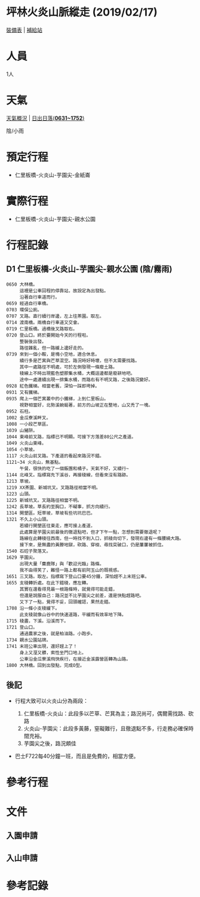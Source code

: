 # 坪林火炎山脈縱走 (2019/02/17) #

[裝備表][inventory] | [補給站][keepon]

[inventory]: https://goo.gl/GiKERj
[keepon]: https://keepon.com.tw

人員
====
1人

天氣
====

[天氣概況][forecast] |  [日出日落(**0631~1752**)][sunrise_sunset]

陰/小雨

[sunrise_sunset]: http://web.nchu.edu.tw/~jlwu/articles/sumrise.htm
[forecast]: http://www.cwb.gov.tw/V7/forecast/txt/w01.htm
[nan_forecast]: http://www.cwb.gov.tw/V7/forecast/entertainment/other/D003.htm


預定行程
========

 * 仁里板橋-火炎山-芋園尖-金紙崙

實際行程
========

 * 仁里板橋-火炎山-芋園尖-親水公園

行程記錄
=======

D1  仁里板橋-火炎山-芋園尖-親水公園 (陰/霧雨)
---------------------------------------

    0650 大林橋。
         這裡是公車回程的停靠站，故設定為出發點。
         沿著自行車道而行。
    0659 經過自行車橋。
    0703 環保公廁。
    0707 叉路。直行續行岸邊，左上往茶園。取左。
    0714 渡南橋。兩橋自行車道又交會。
    0719 仁里板橋。過橋後叉路取右。
    0720 登山口。終於要開始今天的行程啦。
         整裝後出發。
         路徑雜亂，但一路緩上邊好走的。
    0739 來到一個小鞍，是塊小空地，適合休息。
         續行多是芒萁與芒草混空。路況時好時壞，但不太需要找路。
         其中一處路徑不明處，可於左側發現一條廢土路。
         稜線上不時出現藍色塑膠集水桶，大概這邊都是廢耕地吧。
         途中一處連續出現一排集水桶，而路右有不明叉路，之後路況變好。
    0928 紅色鐵梯。相當老舊，深怕一踩即垮掉。
    0931 又有鐵梯。
    0935 爬上一個芒萁叢中的小鐵梯，上到仁里板山。
         視野相當好，北勢溪蜿蜒著，前方的山坡正在整地，山又禿了一塊。
    0952 石柱。
    1002 金瓜寮溪畔叉。
    1008 一小段芒草區。
    1039 山豬阱。
    1044 東峰前叉路，指標已不明顯。可接下方落差80公尺之產道。
    1049 火炎山東峰。
    1054 小草坡。
    1117 火炎山前叉路。下產道的看起來路況不錯。
    1121~34 火炎山，無基點。
         午餐，很快的吃了一個飯團和橘子。天氣不好，又續行~
    1144 北峰叉。指標寫先下溪谷，再接稜線，但看來沒有路跡。
    1213 草坡。
    1219 XX茶園、新城坑叉。叉路路徑相當不明。
    1223 山頭。
    1225 新城坑叉。叉路路徑相當不明。
    1242 長草坡。草長約至胸口，不礙事，抓方向續行。
    1314 開墾區。短草坡，草坡有些坑坑巴巴。
    1321 不久上小山頭。
         若續行開墾區往東走，應可接上產道，
         此處算是芋園尖前最後的徹退點吧，但才下午一點，怎想到需要徹退呢？
         路線在此轉稜往西南，但一時找不到入口，抓稜向切下，發現右邊有一條腰繞大路。
         接下來，是無盡的黃滕地獄，砍路、穿梭、尋找突破口，仍是屢屢被抓住。
    1540 石硿子聚落叉。
    1629 芋園尖。
         出現大量「麋鹿隊」與「歡迎光臨」路條。
         我不由得笑了，難怪一路上都有前阿玉山的既視感。
    1651 三叉路。取左。指標寫下登山口要45分鐘，深怕趕不上末班公車。
    1655 支稜轉折處。在此下錯稜，應左轉。
         其實在還看得見最一根路條時，就覺得可能走錯，
         但還是說服自己：路況並不比芋園尖之前差，還是快點趕路吧。
         又下了一點，覺得不妥，回頭確認，果然走錯。
    1708 沿一條小支稜緩下。
         此支稜就像山谷中的快速道路，平緩而有效率地下降。
    1715 稜盡，下溪。沿溪而下。
    1721 登山口。
         通過農家之後，就是柏油路。小跑步。
    1734 親水公園站牌。
    1741 末班公車出現，還好趕上了！
         身上又溼又髒，索性坐門口地上。
         公車沿金瓜寮溪飛快疾行，在接近金溪露營區轉為山路。
    1800 大林橋。回到出發點，完成O型。

後記
----

 - 行程大致可以火炎山分為兩段：
     1. 仁里板橋-火炎山：此段多以芒草、芒萁為主；路況尚可，偶爾需找路、砍路
     2. 火炎山-芋園尖：此段多黃藤，窒礙難行，且徹退點不多，行走務必確保時間充裕。
     3. 芋園尖之後，路況頗佳

 - 巴士F722每40分鐘一班，而且是免費的，相當方便。
      

參考行程
========


文件
====

入園申請
-------

入山申請
-------


參考記錄
========
